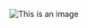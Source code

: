 ![This is an image](http://anthropoya.cluster014.ovh.net/blog-informatique/wp-content/uploads/2015/11/Q3_HUD_gameplay.jpg)


